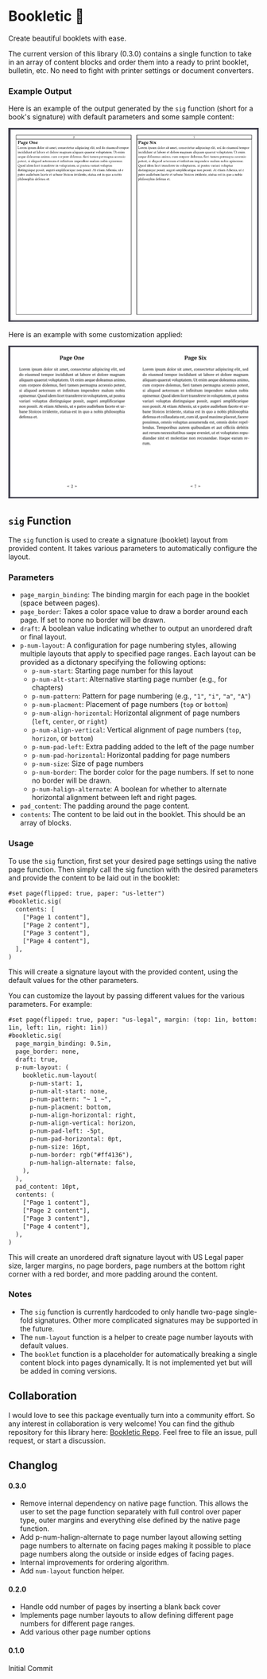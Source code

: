   # Bookletic :book:
Create beautiful booklets with ease.

The current version of this library (0.3.0) contains a single function to take in an array of content blocks and order them into a ready to print booklet, bulletin, etc. No need to fight with printer settings or document converters. 

### Example Output

Here is an example of the output generated by the `sig` function (short for a book's signature) with default parameters and some sample content:

![Example1](example/basic.png)

Here is an example with some customization applied:

![Example2](example/fancy.png)

## `sig` Function

The `sig` function is used to create a signature (booklet) layout from provided content. It takes various parameters to automatically configure the layout. 

### Parameters

- `page_margin_binding`: The binding margin for each page in the booklet (space between pages).
- `page_border`: Takes a color space value to draw a border around each page. If set to none no border will be drawn.
- `draft`: A boolean value indicating whether to output an unordered draft or final layout.
- `p-num-layout`: A configuration for page numbering styles, allowing multiple layouts that apply to specified page ranges. Each layout can be provided as a dictonary specifying the following options:
    - `p-num-start`: Starting page number for this layout
    - `p-num-alt-start`: Alternative starting page number (e.g., for chapters)
    - `p-num-pattern`: Pattern for page numbering (e.g., `"1"`, `"i"`, `"a"`, `"A"`)
    - `p-num-placment`: Placement of page numbers (`top` or `bottom`)
    - `p-num-align-horizontal`: Horizontal alignment of page numbers (`left`, `center`, or `right`)
    - `p-num-align-vertical`: Vertical alignment of page numbers (`top`, `horizon`, or `bottom`)
    - `p-num-pad-left`: Extra padding added to the left of the page number
    - `p-num-pad-horizontal`: Horizontal padding for page numbers
    - `p-num-size`: Size of page numbers
    - `p-num-border`: The border color for the page numbers. If set to none no border will be drawn.
    - `p-num-halign-alternate`: A boolean for whether to alternate horizontal alignment between left and right pages.
- `pad_content`: The padding around the page content.
- `contents`: The content to be laid out in the booklet. This should be an array of blocks.

### Usage

To use the `sig` function, first set your desired page settings using the native page function. Then simply call the sig function with the desired parameters and provide the content to be laid out in the booklet:

```typst
#set page(flipped: true, paper: "us-letter")
#bookletic.sig(
  contents: [
    ["Page 1 content"],
    ["Page 2 content"],
    ["Page 3 content"],
    ["Page 4 content"],
  ],
)
```

This will create a signature layout with the provided content, using the default values for the other parameters.

You can customize the layout by passing different values for the various parameters. For example:

```typst
#set page(flipped: true, paper: "us-legal", margin: (top: 1in, bottom: 1in, left: 1in, right: 1in))
#bookletic.sig(
  page_margin_binding: 0.5in,
  page_border: none,
  draft: true,
  p-num-layout: (
    bookletic.num-layout(
      p-num-start: 1,
      p-num-alt-start: none,
      p-num-pattern: "~ 1 ~", 
      p-num-placment: bottom,
      p-num-align-horizontal: right,
      p-num-align-vertical: horizon,
      p-num-pad-left: -5pt,
      p-num-pad-horizontal: 0pt,
      p-num-size: 16pt,
      p-num-border: rgb("#ff4136"),
      p-num-halign-alternate: false,
    ),
  ),
  pad_content: 10pt,
  contents: (
    ["Page 1 content"],
    ["Page 2 content"],
    ["Page 3 content"],
    ["Page 4 content"],
  ),
)
```

This will create an unordered draft signature layout with US Legal paper size, larger margins, no page borders, page numbers at the bottom right corner with a red border, and more padding around the content.

### Notes
- The `sig` function is currently hardcoded to only handle two-page single-fold signatures. Other more complicated signatures may be supported in the future.
- The `num-layout` function is a helper to create page number layouts with default values.
- The `booklet` function is a placeholder for automatically breaking a single content block into pages dynamically. It is not implemented yet but will be added in coming versions.

## Collaboration
I would love to see this package eventually turn into a community effort. So any interest in collaboration is very welcome! You can find the github repository for this library here: [Bookletic Repo](https://github.com/harrellbm/Bookletic). Feel free to file an issue, pull request, or start a discussion. 

## Changlog
#### 0.3.0
- Remove internal dependency on native page function. This allows the user to set the page function separately with full control over paper type, outer margins and everything else defined by the native page function.
- Add p-num-halign-alternate to page number layout allowing setting page numbers to alternate on facing pages making it possible to place page numbers along the outside or inside edges of facing pages.
- Internal improvements for ordering algorithm.
- Add `num-layout` function helper.
  
#### 0.2.0
- Handle odd number of pages by inserting a blank back cover
- Implements page number layouts to allow defining different page numbers for different page ranges.
- Add various other page number options

#### 0.1.0
Initial Commit
